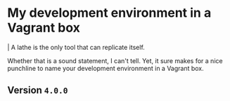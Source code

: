 # My development environment in a Vagrant box

| A lathe is the only tool that can replicate itself.

Whether that is a sound statement, I can't tell. Yet, it sure makes for a nice
punchline to name your development environment in a Vagrant box.

## Version `4.0.0`
